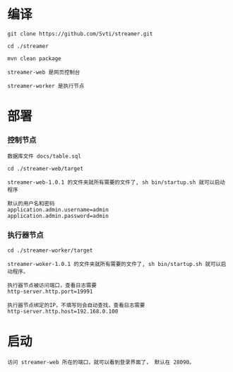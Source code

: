 # 编译

    git clone https://github.com/Svti/streamer.git
    
    cd ./streamer
    
    mvn clean package
    
    streamer-web 是网页控制台
    
    streamer-worker 是执行节点

# 部署

### 控制节点
	数据库文件 docs/table.sql

	cd ./streamer-web/target
	
	streamer-web-1.0.1 的文件夹就所有需要的文件了, sh bin/startup.sh 就可以启动程序
	
	默认的用户名和密码
	application.admin.username=admin
	application.admin.password=admin
	
### 执行器节点	
	cd ./streamer-worker/target
	
	streamer-woker-1.0.1 的文件夹就所有需要的文件了, sh bin/startup.sh 就可以启动程序。
	
	执行器节点被访问端口，查看日志需要
	http-server.http.port=19991
	
	执行器节点绑定的IP，不填写则会自动查找，查看日志需要
	http-server.http.host=192.168.0.100
	
	
# 启动

	访问 streamer-web 所在的端口，就可以看到登录界面了， 默认在 28090。
	
	

